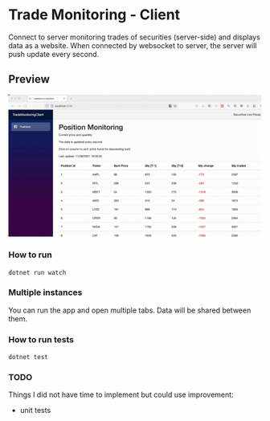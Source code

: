 # Trade Monitoring - Client

Connect to server monitoring trades of securities (server-side) and displays data as a website. When connected by websocket to server, the server will push update every second.

## Preview

![preview gif loading...](showcase.gif)

### How to run

```
dotnet run watch
```

### Multiple instances
You can run the app and open multiple tabs. Data will be shared between them.

### How to run tests

```
dotnet test
```

### TODO
Things I did not have time to implement but could use improvement:
- unit tests